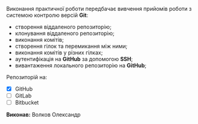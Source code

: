 Виконання практичної роботи передбачає вивчення прийомів роботи з системою контролю версій **Git**:

* cтворення віддаленого репозиторію;
* клонування віддаленого репозиторію;
* виконання комітів;
* створення гілок та перемикання між ними;
* виконання комітів у різних гілках;
* аутентифікація на **GitHub** за допомогою **SSH**;
* вивантаження локального репозиторію на **GitHub**;

Репозиторій на:

- [X] GitHub
- [ ] GitLab
- [ ] Bitbucket

**Виконав:** Волков Олександр

